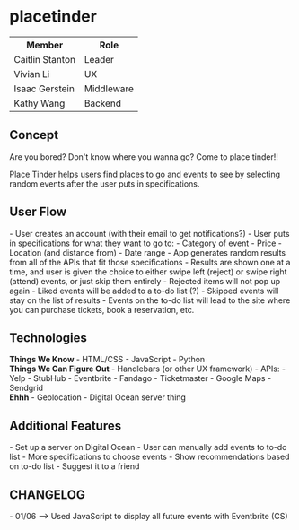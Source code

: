 <h1>placetinder</h1>

<table>
<tr><th>Member</th><th>Role</th></tr>
<tr><td>Caitlin Stanton</td><td>Leader</td></tr>
<tr><td>Vivian Li</td><td>UX</td></tr>
<tr><td>Isaac Gerstein</td><td>Middleware</td></tr> 
<tr><td>Kathy Wang</td><td>Backend</td></tr> 
</table>

<h2>Concept</h2>
<p>Are you bored? Don't know where you wanna go? Come to place tinder!!</p>
<p>Place Tinder helps users find places to go and events to see by selecting random events after the user puts in specifications.</p>

<h2>User Flow</h2>
- User creates an account (with their email to get notifications?)
- User puts in specifications for what they want to go to:
  - Category of event
  - Price
  - Location (and distance from)
  - Date range
- App generates random results from all of the APIs that fit those specifications
- Results are shown one at a time, and user is given the choice to either swipe left (reject) or swipe right (attend) events, or just skip them entirely
  - Rejected items will not pop up again
  - Liked events will be added to a to-do list (?)
  - Skipped events will stay on the list of results
- Events on the to-do list will lead to the site where you can purchase tickets, book a reservation, etc.

<h2>Technologies</h2>
<strong>Things We Know</strong>
- HTML/CSS
- JavaScript
- Python
<br>
<strong>Things We Can Figure Out</strong>
- Handlebars (or other UX framework)
- APIs:
  - Yelp
  - StubHub
  - Eventbrite
  - Fandago
  - Ticketmaster
  - Google Maps
  - Sendgrid
<br>
<strong>Ehhh</strong>
- Geolocation
- Digital Ocean server thing

<h2>Additional Features</h2>
- Set up a server on Digital Ocean
- User can manually add events to to-do list
- More specifications to choose events
- Show recommendations based on to-do list
- Suggest it to a friend

<h2>CHANGELOG</h2>
- 01/06 --> Used JavaScript to display all future events with Eventbrite (CS)
